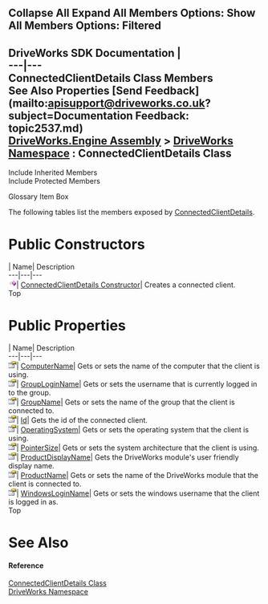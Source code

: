 Collapse All Expand All Members Options: Show All  Members Options: Filtered   
---  
DriveWorks SDK Documentation  |   
---|---  
ConnectedClientDetails Class Members   
See Also Properties [Send Feedback](mailto:apisupport@driveworks.co.uk?subject=Documentation Feedback: topic2537.md)  
[DriveWorks.Engine Assembly](topic2156.md) > [DriveWorks Namespace](topic2159.md) : ConnectedClientDetails Class  
---  
  
Include Inherited Members    
Include Protected Members  


Glossary Item Box

The following tables list the members exposed by [ConnectedClientDetails](topic2537.md).

# Public Constructors

| Name| Description  
---|---|---  
![Public Constructor](dotnetimages/publicConstructor.gif)| [ConnectedClientDetails Constructor](topic2544.md)| Creates a connected client.   
Top

# Public Properties

| Name| Description  
---|---|---  
![Public Property](dotnetimages/publicProperty.gif)| [ComputerName](topic2545.md)| Gets or sets the name of the computer that the client is using.   
![Public Property](dotnetimages/publicProperty.gif)| [GroupLoginName](topic2546.md)| Gets or sets the username that is currently logged in to the group.   
![Public Property](dotnetimages/publicProperty.gif)| [GroupName](topic2547.md)| Gets or sets the name of the group that the client is connected to.   
![Public Property](dotnetimages/publicProperty.gif)| [Id](topic2548.md)| Gets the id of the connected client.   
![Public Property](dotnetimages/publicProperty.gif)| [OperatingSystem](topic2549.md)| Gets or sets the operating system that the client is using.   
![Public Property](dotnetimages/publicProperty.gif)| [PointerSize](topic2550.md)| Gets or sets the system architecture that the client is using.   
![Public Property](dotnetimages/publicProperty.gif)| [ProductDisplayName](topic2551.md)| Gets the DriveWorks module's user friendly display name.   
![Public Property](dotnetimages/publicProperty.gif)| [ProductName](topic2552.md)| Gets or sets the name of the DriveWorks module that the client is connected to.   
![Public Property](dotnetimages/publicProperty.gif)| [WindowsLoginName](topic2553.md)| Gets or sets the windows username that the client is logged in as.   
Top

# See Also

#### Reference

[ConnectedClientDetails Class](topic2537.md)   
[DriveWorks Namespace](topic2159.md)


